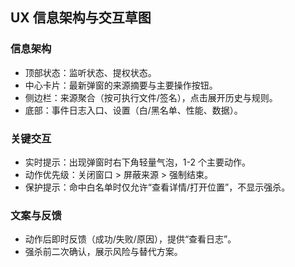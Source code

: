 ## UX 信息架构与交互草图

### 信息架构
- 顶部状态：监听状态、提权状态。
- 中心卡片：最新弹窗的来源摘要与主要操作按钮。
- 侧边栏：来源聚合（按可执行文件/签名），点击展开历史与规则。
- 底部：事件日志入口、设置（白/黑名单、性能、数据）。

### 关键交互
- 实时提示：出现弹窗时右下角轻量气泡，1-2 个主要动作。
- 动作优先级：关闭窗口 > 屏蔽来源 > 强制结束。
- 保护提示：命中白名单时仅允许“查看详情/打开位置”，不显示强杀。

### 文案与反馈
- 动作后即时反馈（成功/失败/原因），提供“查看日志”。
- 强杀前二次确认，展示风险与替代方案。


